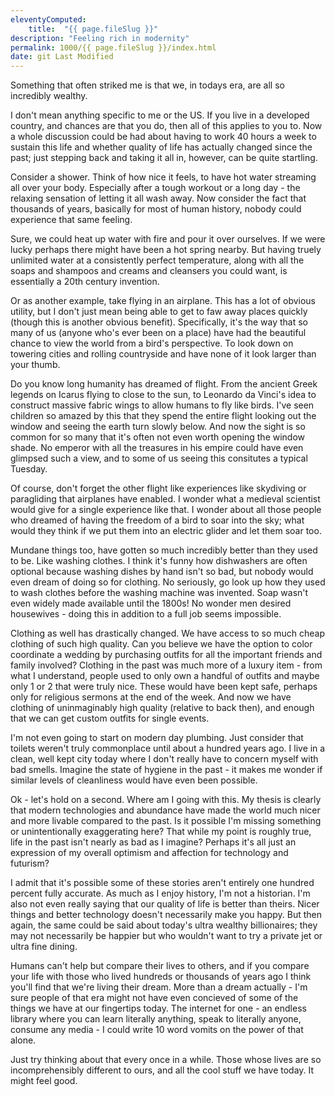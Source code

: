 ```yaml
---
eleventyComputed:
    title:  "{{ page.fileSlug }}"
description: "Feeling rich in modernity"
permalink: 1000/{{ page.fileSlug }}/index.html
date: git Last Modified
---
```


Something that often striked me is that we, in todays era, are all so incredibly wealthy.

I don't mean anything specific to me or the US. If you live in a developed country, and chances are that you do, then all of this applies to you to. Now a whole discussion could be had about having to work 40 hours a week to sustain this life and whether quality of life has actually changed since the past; just stepping back and taking it all in, however, can be quite startling.

Consider a shower. Think of how nice it feels, to have hot water streaming all over your body. Especially after a tough workout or a long day - the relaxing sensation of letting it all wash away. Now consider the fact that thousands of years, basically for most of human history, nobody could experience that same feeling.

Sure, we could heat up water with fire and pour it over ourselves. If we were lucky perhaps there might have been a hot spring nearby. But having truely unlimited water at a consistently perfect temperature, along with all the soaps and shampoos and creams and cleansers you could want, is essentially a 20th century invention. 

Or as another example, take flying in an airplane. This has a lot of obvious utility, but I don't just mean being able to get to faw away places quickly (though this is another obvious benefit). Specifically, it's the way that so many of us (anyone who's ever been on a place) have had the beautiful chance to view the world from a bird's perspective. To look down on towering cities and rolling countryside and have none of it look larger than your thumb.

Do you know long humanity has dreamed of flight. From the ancient Greek legends on Icarus flying to close to the sun, to Leonardo da Vinci's idea to construct massive fabric wings to allow humans to fly like birds. I've seen children so amazed by this that they spend the entire flight looking out the window and seeing the earth turn slowly below. And now the sight is so common for so many that it's often not even worth opening the window shade. No emperor with all the treasures in his empire could have even glimpsed such a view, and to some of us seeing this consitutes a typical Tuesday.

Of course, don't forget the other flight like experiences like skydiving or paragliding that airplanes have enabled. I wonder what a medieval scientist would give for a single experience like that. I wonder about all those people who dreamed of having the freedom of a bird to soar into the sky; what would they think if we put them into an electric glider and let them soar too.

Mundane things too, have gotten so much incredibly better than they used to be. Like washing clothes. I think it's funny how dishwashers are often optional because washing dishes by hand isn't so bad, but nobody would even dream of doing so for clothing. No seriously, go look up how they used to wash clothes before the washing machine was invented. Soap wasn't even widely made available until the 1800s! No wonder men desired housewives - doing this in addition to a full job seems impossible.

Clothing as well has drastically changed. We have access to so much cheap clothing of such high quality. Can you believe we have the option to color coordinate a wedding by purchasing outfits for all the important friends and family involved? Clothing in the past was much more of a luxury item - from what I understand, people used to only own a handful of outfits and maybe only 1 or 2 that were truly nice. These would have been kept safe, perhaps only for religious sermons at the end of the week. And now we have clothing of uninmaginably high quality (relative to back then), and enough that we can get custom outfits for single events.

I'm not even going to start on modern day plumbing. Just consider that toilets weren't truly commonplace until about a hundred years ago. I live in a clean, well kept city today where I don't really have to concern myself with bad smells. Imagine the state of hygiene in the past - it makes me wonder if similar levels of cleanliness would have even been possible.

Ok - let's hold on a second. Where am I going with this. My thesis is clearly that modern technologies and abundance have made the world much nicer and more livable compared to the past. Is it possible I'm missing something or unintentionally exaggerating here? That while my point is roughly true, life in the past isn't nearly as bad as I imagine? Perhaps it's all just an expression of my overall optimism and affection for technology and futurism?

I admit that it's possible some of these stories aren't entirely one hundred percent fully accurate. As much as I enjoy history, I'm not a historian. I'm also not even really saying that our quality of life is better than theirs. Nicer things and better technology doesn't necessarily make you happy. But then again, the same could be said about today's ultra wealthy billionaires; they may not necessarily be happier but who wouldn't want to try a private jet or ultra fine dining.

Humans can't help but compare their lives to others, and if you compare your life with those who lived hundreds or thousands of years ago I think you'll find that we're living their dream. More than a dream actually - I'm sure people of that era might not have even concieved of some of the things we have at our fingertips today. The internet for one - an endless library where you can learn literally anything, speak to literally anyone, consume any media - I could write 10 word vomits on the power of that alone.

Just try thinking about that every once in a while. Those whose lives are so incomprehensibly different to ours, and all the cool stuff we have today. It might feel good.